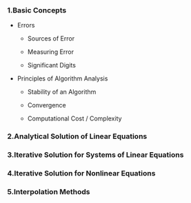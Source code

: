 ### 1.Basic Concepts

- Errors
	
	- Sources of Error
		
	- Measuring Error
		
	- Significant Digits
		
- Principles of Algorithm Analysis
	
	- Stability of an Algorithm
		
	- Convergence
		
	- Computational Cost / Complexity

### 2.Analytical Solution of Linear Equations

### 3.Iterative Solution for Systems of Linear Equations

### 4.Iterative Solution for Nonlinear Equations

### 5.Interpolation Methods
